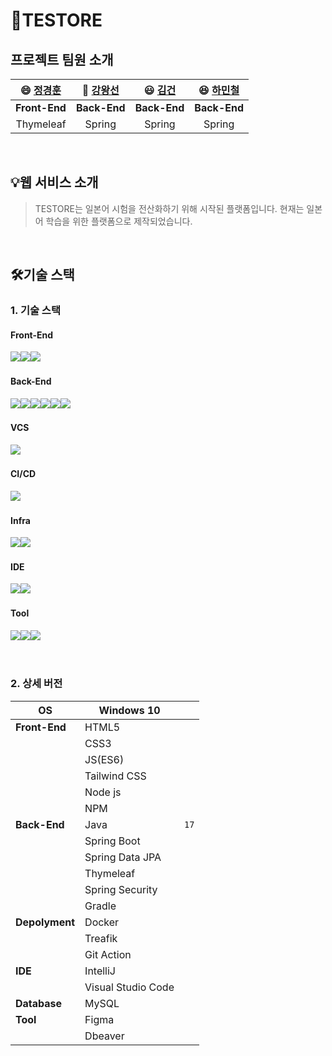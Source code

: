 # 🚀TESTORE



##  프로젝트 팀원 소개

| :smile: [정경훈](https://github.com/gyahury) | 🙂 [강왕선](https://github.com/dhkdtjs1541) | :smiley: [김건](https://github.com/KIMGEON64) | :laughing: [하민철](https://github.com/MinCheolHa) | 
| :-------------------------------------------: | :---------------------------------: | :---------------------------------------------: | :------------------------------------------------: | 
|                   **Front-End**                    |            **Back-End**             |                  **Back-End**                   |                                     **Back-End**                |
|                    Thymeleaf                     |               Spring                |                     Spring                      |                                          Spring                     |


<br />

## 💡웹 서비스 소개

> TESTORE는 일본어 시험을 전산화하기 위해 시작된 플랫폼입니다. 현재는 일본어 학습을 위한 플랫폼으로 제작되었습니다.

<br />

## 🛠️기술 스택

### 1. 기술 스택

#### 		Front-End

​	<img src="https://img.shields.io/badge/html5-E34F26?style=for-the-badge&logo=html5&logoColor=white"><img src="https://img.shields.io/badge/css-1572B6?style=for-the-badge&logo=css3&logoColor=white"><img src="https://img.shields.io/badge/tailwindcss-06B6D4?style=for-the-badge&logo=tailwindcss&logoColor=white">

#### 		Back-End

​	<img src="https://img.shields.io/badge/java-007396?style=for-the-badge&logo=java&logoColor=white"><img src="https://img.shields.io/badge/springboot-6DB33F?style=for-the-badge&logo=springboot&logoColor=white"><img src="https://img.shields.io/badge/jpa-6DB33F?style=for-the-badge&logo=jpa&logoColor=white"><img src="https://img.shields.io/badge/thymeleaf-005F0F?style=for-the-badge&logo=thymeleaf&logoColor=white"><img src="https://img.shields.io/badge/springsecurity-6DB33F?style=for-the-badge&logo=springsecurity&logoColor=white"><img src="https://img.shields.io/badge/mysql-4479A1?style=for-the-badge&logo=mysql&logoColor=white">

#### 		VCS

​	<img src="https://img.shields.io/badge/git-F05032?style=for-the-badge&logo=git&logoColor=white">

#### 		CI/CD

​	<img src="https://img.shields.io/badge/githubactions-2088FF?style=for-the-badge&logo=githubactions&logoColor=white">

#### 		Infra

​	<img src="https://img.shields.io/badge/traefik-24A1C1?style=for-the-badge&logoColor=white"><img src="https://img.shields.io/badge/docker-2496ED?style=for-the-badge&logo=docker&logoColor=white">

#### 		IDE

​	<img src="https://img.shields.io/badge/VisualStudioCode-007ACC?style=for-the-badge&logo=VisualStudioCode&logoColor=white"><img src="https://img.shields.io/badge/Inteelij-000000?style=for-the-badge&logo=Intellijidea&logoColor=white">

#### 		Tool

​	<img src="https://img.shields.io/badge/slack-4A154B?style=for-the-badge&logo=slack&logoColor=white"><img src="https://img.shields.io/badge/notion-000000?style=for-the-badge&logo=notion&logoColor=white"><img src="https://img.shields.io/badge/figma-F24E1E?style=for-the-badge&logo=figma&logoColor=white">

<br />

### 2. 상세 버전

| OS             | Windows 10                 |                                              |
| -------------- | -------------------------- | -------------------------------------------- |
| **Front-End**  | HTML5                      |                                              |
|                | CSS3                       |                                              |
|                | JS(ES6)                    |                                              |
|                | Tailwind CSS               |                                              |
|                | Node js                    |                                              |
|                | NPM                        |                                              |
| **Back-End**   | Java                       | `17`                                         |
|                | Spring Boot                |                                              |
|                | Spring Data JPA            |                                              |
|                | Thymeleaf                  |                                              |
|                | Spring Security            |                                              |
|                | Gradle                     |                                              |
| **Depolyment** | Docker                     |                                              |
|                | Treafik                    |                                              |
|                | Git Action                 |                                              |
| **IDE**        | IntelliJ                   |                                              |
|                | Visual Studio Code         |                                              |
| **Database**   | MySQL                      |                                              |
| **Tool**       | Figma                      |                                              |
|                | Dbeaver                    |                                              |
